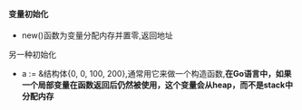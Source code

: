 #### 变量初始化
- new()函数为变量分配内存并置零,返回地址

另一种初始化
- a := &结构体{0, 0, 100, 200},通常用它来做一个构造函数,**在Go语言中，如果一个局部变量在函数返回后仍然被使用，这个变量会从heap，而不是stack中分配内存**